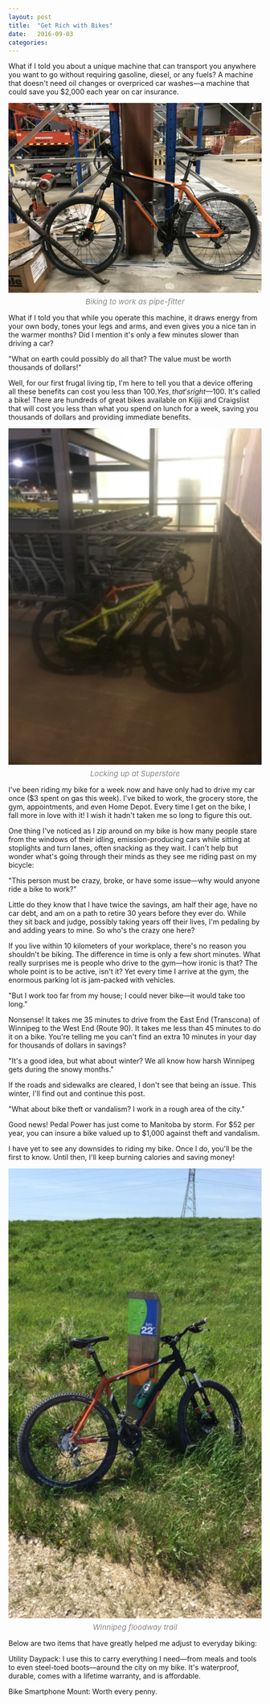 ```yaml
---
layout: post
title:  "Get Rich with Bikes"
date:   2016-09-03
categories: 
---
```

What if I told you about a unique machine that can transport you anywhere you want to go without requiring gasoline, diesel, or any fuels? A machine that doesn't need oil changes or overpriced car washes—a machine that could save you $2,000 each year on car insurance.

![Alt text](/assets/images/bike3.jpeg)
<span style="display: block; text-align: center; font-size: 15px; color: #888; margin-top: 5px; font-style: italic;">Biking to work as pipe-fitter</span>


What if I told you that while you operate this machine, it draws energy from your own body, tones your legs and arms, and even gives you a nice tan in the warmer months? Did I mention it's only a few minutes slower than driving a car?

"What on earth could possibly do all that? The value must be worth thousands of dollars!"

Well, for our first frugal living tip, I'm here to tell you that a device offering all these benefits can cost you less than $100. Yes, that's right—$100. It's called a bike! There are hundreds of great bikes available on Kijiji and Craigslist that will cost you less than what you spend on lunch for a week, saving you thousands of dollars and providing immediate benefits.

![Alt text](/assets/images/bike2.jpeg)
<span style="display: block; text-align: center; font-size: 15px; color: #888; margin-top: 5px; font-style: italic;">Locking up at Superstore</span>


I've been riding my bike for a week now and have only had to drive my car once ($3 spent on gas this week). I've biked to work, the grocery store, the gym, appointments, and even Home Depot. Every time I get on the bike, I fall more in love with it! I wish it hadn't taken me so long to figure this out.

One thing I've noticed as I zip around on my bike is how many people stare from the windows of their idling, emission-producing cars while sitting at stoplights and turn lanes, often snacking as they wait. I can't help but wonder what's going through their minds as they see me riding past on my bicycle:

"This person must be crazy, broke, or have some issue—why would anyone ride a bike to work?"

Little do they know that I have twice the savings, am half their age, have no car debt, and am on a path to retire 30 years before they ever do. While they sit back and judge, possibly taking years off their lives, I'm pedaling by and adding years to mine. So who's the crazy one here?

If you live within 10 kilometers of your workplace, there's no reason you shouldn't be biking. The difference in time is only a few short minutes. What really surprises me is people who drive to the gym—how ironic is that? The whole point is to be active, isn't it? Yet every time I arrive at the gym, the enormous parking lot is jam-packed with vehicles.

"But I work too far from my house; I could never bike—it would take too long."

Nonsense! It takes me 35 minutes to drive from the East End (Transcona) of Winnipeg to the West End (Route 90). It takes me less than 45 minutes to do it on a bike. You're telling me you can't find an extra 10 minutes in your day for thousands of dollars in savings?

"It's a good idea, but what about winter? We all know how harsh Winnipeg gets during the snowy months."

If the roads and sidewalks are cleared, I don't see that being an issue. This winter, I'll find out and continue this post.

"What about bike theft or vandalism? I work in a rough area of the city."

Good news! Pedal Power has just come to Manitoba by storm. For $52 per year, you can insure a bike valued up to $1,000 against theft and vandalism.

I have yet to see any downsides to riding my bike. Once I do, you'll be the first to know. Until then, I'll keep burning calories and saving money!

![Alt text](/assets/images/bike.jpeg)
<span style="display: block; text-align: center; font-size: 15px; color: #888; margin-top: 5px; font-style: italic;">Winnipeg floodway trail</span>


Below are two items that have greatly helped me adjust to everyday biking:

Utility Daypack: I use this to carry everything I need—from meals and tools to even steel-toed boots—around the city on my bike. It's waterproof, durable, comes with a lifetime warranty, and is affordable.

Bike Smartphone Mount: Worth every penny.